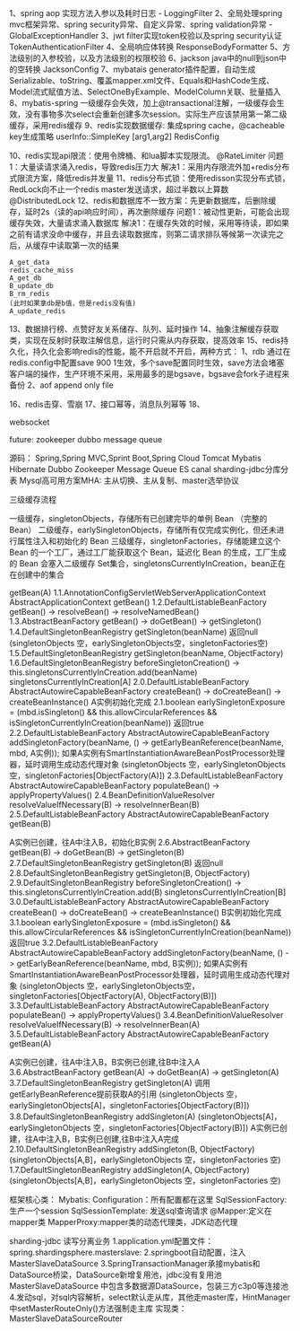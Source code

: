 1、spring aop 实现方法入参以及耗时日志 - LoggingFilter
2、全局处理spring mvc框架异常、spring security异常、自定义异常、spring validation异常 - GlobalExceptionHandler
3、jwt filter实现token校验以及spring security认证 TokenAuthenticationFilter
4、全局响应体转换 ResponseBodyFormatter
5、方法级别的入参校验，以及方法级别的权限校验 
6、jackson java中的null到json中的空转换 JacksonConfig
7、mybatais generator插件配置，自动生成Serializable、toString、覆盖mapper.xml文件、Equals和HashCode生成、Model流式赋值方法、SelectOneByExample、ModelColumn关联、批量插入
8、mybatis-spring 一级缓存会失效，加上@transactional注解，一级缓存会生效，没有事物多次select会重新创建多次session。实际生产应该禁用第一第二级缓存，采用redis缓存
9、redis实现数据缓存: 集成spring cache，@cacheable key生成策略 userInfo::SimpleKey [arg1,arg2] RedisConfig

10、redis实现api限流：使用令牌桶、和lua脚本实现限流。 @RateLimiter
    问题1：大量读请求涌入redis，导致redis压力大
    解决1：采用内存限流外加+redis分布式限流方案，降低redis并发量
11、redis分布式锁：使用redisson实现分布式锁，RedLock向不止一个redis master发送请求，超过半数以上算数 @DistributedLock
12、redis和数据库不一致方案：先更新数据库，后删除缓存，延时2s（读的api响应时间），再次删除缓存
    问题1：被动性更新，可能会出现缓存失效，大量请求涌入数据库
    解决1：在缓存失效的时候，采用等待读，即如果之前有请求没命中缓存，并且去读取数据库，则第二请求排队等候第一次读完之后，从缓存中读取第一次的结果

    A_get_data
    redis_cache_miss
    A_get_db
    B_update_db
    B_rm_redis
    (此时如果拿db是b值，但是redis没有值)
    A_update_redis
13、数据排行榜、点赞好友关系储存、队列、延时操作
14、抽象注解缓存获取类，实现在反射时获取注解信息，运行时只需从内存获取，提高效率
15、redis持久化，持久化会影响redis的性能，能不开启就不开启，两种方式：
    1、rdb 通过在redis.config中配置save 900 1生效，多个save配置同时生效，save方法会堵塞客户端的操作，生产环境不采用，采用最多的是bgsave，bgsave会fork子进程来备份
    2、aof append only file

16、redis击穿、雪崩
17、接口幂等，消息队列幂等
18、



websocket

future:
zookeeper
dubbo
message queue

源码：
Spring,Spring MVC,Sprint Boot,Spring Cloud
Tomcat
Mybatis
Hibernate
Dubbo
Zookeeper
Message Queue
ES
canal
sharding-jdbc分库分表
Mysql高可用方案MHA: 主从切换、主从复制、master选举协议


三级缓存流程

一级缓存，singletonObjects，存储所有已创建完毕的单例 Bean （完整的 Bean）
二级缓存，earlySingletonObjects，存储所有仅完成实例化，但还未进行属性注入和初始化的 Bean
三级缓存，singletonFactories，存储能建立这个 Bean 的一个工厂，通过工厂能获取这个 Bean，延迟化 Bean 的生成，工厂生成的 Bean 会塞入二级缓存
Set集合，singletonsCurrentlyInCreation，bean正在在创建中的集合

getBean(A)
1.1.AnnotationConfigServletWebServerApplicationContext AbstractApplicationContext getBean()
1.2.DefaultListableBeanFactory getBean() -> resolveBean() -> resolveNamedBean()
1.3.AbstractBeanFactory getBean() -> doGetBean() -> getSingleton()
1.4.DefaultSingletonBeanRegistry getSingleton(beanName) 返回null (singletonObjects 空，earlySingletonObjects空，singletonFactories空)
1.5.DefaultSingletonBeanRegistry getSingleton(beanName, ObjectFactory)
1.6.DefaultSingletonBeanRegistry beforeSingletonCreation() -> this.singletonsCurrentlyInCreation.add(beanName) singletonsCurrentlyInCreation[A]
    2.0.DefaultListableBeanFactory AbstractAutowireCapableBeanFactory createBean() -> doCreateBean() -> createBeanInstance() A实例初始化完成
    2.1.boolean earlySingletonExposure = (mbd.isSingleton() && this.allowCircularReferences && isSingletonCurrentlyInCreation(beanName)) 返回true
    2.2.DefaultListableBeanFactory AbstractAutowireCapableBeanFactory addSingletonFactory(beanName, () -> getEarlyBeanReference(beanName, mbd, A实例)); 如果A实例有SmartInstantiationAwareBeanPostProcessor处理器，延时调用生成动态代理对象 (singletonObjects 空，earlySingletonObjects空，singletonFactories[ObjectFactory(A)])
    2.3.DefaultListableBeanFactory AbstractAutowireCapableBeanFactory populateBean() -> applyPropertyValues()
    2.4.BeanDefinitionValueResolver resolveValueIfNecessary(B) -> resolveInnerBean(B)
    2.5.DefaultListableBeanFactory AbstractAutowireCapableBeanFactory getBean(B)

A实例已创建，往A中注入B，初始化B实例
    2.6.AbstractBeanFactory getBean(B) -> doGetBean(B) -> getSingleton(B)
    2.7.DefaultSingletonBeanRegistry getSingleton(B) 返回null
    2.8.DefaultSingletonBeanRegistry getSingleton(B, ObjectFactory)
    2.9.DefaultSingletonBeanRegistry beforeSingletonCreation() -> this.singletonsCurrentlyInCreation.add(B) singletonsCurrentlyInCreation[B]
        3.0.DefaultListableBeanFactory AbstractAutowireCapableBeanFactory createBean() -> doCreateBean() -> createBeanInstance() B实例初始化完成
        3.1.boolean earlySingletonExposure = (mbd.isSingleton() && this.allowCircularReferences && isSingletonCurrentlyInCreation(beanName)) 返回true
        3.2.DefaultListableBeanFactory AbstractAutowireCapableBeanFactory addSingletonFactory(beanName, () -> getEarlyBeanReference(beanName, mbd, B实例)); 如果A实例有SmartInstantiationAwareBeanPostProcessor处理器，延时调用生成动态代理对象 (singletonObjects 空，earlySingletonObjects空，singletonFactories[ObjectFactory(A), ObjectFactory(B)])
        3.3.DefaultListableBeanFactory AbstractAutowireCapableBeanFactory populateBean() -> applyPropertyValues()
        3.4.BeanDefinitionValueResolver resolveValueIfNecessary(B) -> resolveInnerBean(A)
        3.5.DefaultListableBeanFactory AbstractAutowireCapableBeanFactory getBean(A)

A实例已创建，往A中注入B，B实例已创建,往B中注入A
        3.6.AbstractBeanFactory getBean(A) -> doGetBean(A) -> getSingleton(A)
        3.7.DefaultSingletonBeanRegistry getSingleton(A) 调用getEarlyBeanReference提前获取A的引用 (singletonObjects 空，earlySingletonObjects[A]，singletonFactories[ObjectFactory(B)])
        3.8.DefaultSingletonBeanRegistry addSingleton(A) (singletonObjects[A]，earlySingletonObjects 空，singletonFactories[ObjectFactory(B)])
A实例已创建，往A中注入B，B实例已创建,往B中注入A完成
    2.10.DefaultSingletonBeanRegistry addSingleton(B, ObjectFactory) (singletonObjects[A,B]，earlySingletonObjects 空，singletonFactories 空)
1.7.DefaultSingletonBeanRegistry addSingleton(A, ObjectFactory) (singletonObjects[A,B]，earlySingletonObjects 空，singletonFactories 空)


框架核心类：
Mybatis: 
Configuration：所有配置都在这里
SqlSessionFactory: 生产一个session
SqlSessionTemplate: 发送sql查询请求
@Mapper:定义在mapper类
MapperProxy:mapper类的动态代理类，JDK动态代理

sharding-jdbc
读写分离业务
1.application.yml配置文件：spring.shardingsphere.masterslave:
2.springboot自动配置，注入MasterSlaveDataSource
3.SpringTransactionManager承接mybatis和DataSource桥梁，DataSource新增复用池，jdbc没有复用池
MasterSlaveDataSource 中包含多数据源DataSource，包装三方c3p0等连接池
4.发动sql，对sql内容解析，select默认走从库，其他走master库，HintManager中setMasterRouteOnly()方法强制走主库
    实现类：MasterSlaveDataSourceRouter

